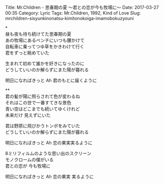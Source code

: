 Title: Mr.Children - 思春期の夏 ～君との恋が今も牧場に～
Date: 2017-03-27 00:35
Category: Lyric
Tags: Mr.Children, 1992, Kind of Love
Slug: mrchildren-sisyunkinonatsu-kimitonokoiga-imamobokuzyouni


\*  
昼も夜も待ち続けてた思春期の夏  
あの牧場にあるベンチにいつも腰かけて  
自転車に乗ってつゆ草をかきわけて行く  
君をずっと眺めていた  

生まれて初めて誰かを好きになったのに  
どうしていいのか解らずにまた陽が暮れる  

明日になればきっと Ah 君のもとに届くように  

\**  
君の髪が陽に照らされて色が変わるね  
それはこの世で一番すてきな景色  
青い空はどこまでも続いてゆくけれど  
未来だけ 見えずにいた  

君は野原に飛びかうトンボをみていた  
どうしていいのか解らずにまた陽が暮れる  

明日になればきっと Ah 恋の果実実るように  

8ミリフィルムのような思い出のスクリーン  
モノクロームの僕がいる  
君との恋が 今も牧場に  

明日になればきっと Ah 恋の果実 実るように  
